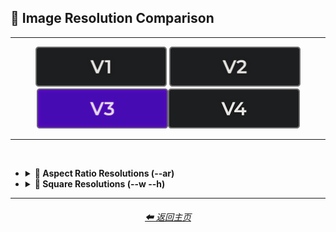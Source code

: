 <h2>📏 Image Resolution Comparison</h2>

<hr>

<div align="center">

[<img src="/Images/Repo_Parts/Buttons/Version_Buttons/button_version_V1_inactive.webp?raw=true" alt="MidJourney V1" height="64" />](/Pages/MJ_V1/Comparison_Pages/Image_Resolution_and_Upscaling/Image_Resolution_Comparison.md)
[<img src="/Images/Repo_Parts/Buttons/Version_Buttons/button_version_V2_inactive.webp?raw=true" alt="MidJourney V2" height="64" />](/Pages/MJ_V2/Comparison_Pages/Image_Resolution_and_Upscaling/Image_Resolution_Comparison.md)
[<img src="/Images/Repo_Parts/Buttons/Version_Buttons/button_version_V3_active.webp?raw=true" alt="MidJourney V3" height="64" />]()[<img src="/Images/Repo_Parts/Buttons/Version_Buttons/button_version_V4_inactive.webp?raw=true" alt="MidJourney V4" height="64" />](/Pages/MJ_V4/Comparison_Pages/Image_Resolution_and_Upscaling/Image_Resolution_Comparison/Image_Resolution_Comparison.md)

</div>

<hr>
<br>

- <details><summary><b>🔳 Aspect Ratio Resolutions (--ar)</b></summary><p><div align="center">

    <table>
        <tr align=center valign=middle>
            <th colspan="11">Width Ratio</th>
        </tr>
        <tr align=center valign=middle>
            <th rowspan="10">Height Ratio</th>
            <th></th><th>1</th><th>2</th><th>3</th><th>4</th><th>5</th><th>6</th><th>7</th><th>8</th><th>9</th>
        </tr>
        <tr align=center valign=middle>
            <th>1</th>
            <td><img src="/Images/MJ_V3/Comparison_Page_Images/Image_Resolution_Comparison/sphere_ar1-1.webp?raw=true" width="256" /><p><code>512x512</code></p></td>
            <td><img src="/Images/MJ_V3/Comparison_Page_Images/Image_Resolution_Comparison/sphere_ar2-1.webp?raw=true" width="512" /><p><code>1024x512</code></p></td>
            <td></td><td></td><td></td><td></td><td></td><td></td><td></td>
        </tr>
        <tr align=center valign=middle>
            <th>2</th>
            <td><img src="/Images/MJ_V3/Comparison_Page_Images/Image_Resolution_Comparison/sphere_ar1-2.webp?raw=true" width="256" /><p><code>512x1024</code></p></td>
            <td></td>
            <td><img src="/Images/MJ_V3/Comparison_Page_Images/Image_Resolution_Comparison/sphere_ar3-2.webp?raw=true" width="384" /><p><code>768x512</code></p></td>
            <td></td>
            <td><img src="/Images/MJ_V3/Comparison_Page_Images/Image_Resolution_Comparison/sphere_ar5-2.webp?raw=true" width="640" /><p><code>1280x512</code></p></td>
            <td></td><td></td><td></td><td></td>
        </tr>
        <tr align=center valign=middle>
            <th>3</th><td></td>
            <td><img src="/Images/MJ_V3/Comparison_Page_Images/Image_Resolution_Comparison/sphere_ar2-3.webp?raw=true" width="256" /><p><code>512x768</code></p></td>
            <td></td><td></td><td></td><td></td><td></td><td></td><td></td>
        </tr>
        <tr align=center valign=middle>
            <th>4</th><td></td><td></td><td></td><td></td>
            <td><img src="/Images/MJ_V3/Comparison_Page_Images/Image_Resolution_Comparison/sphere_ar5-4.webp?raw=true" width="320" /><p><code>640x512</code></p></td>
            <td></td>
            <td><img src="/Images/MJ_V3/Comparison_Page_Images/Image_Resolution_Comparison/sphere_ar7-4.webp?raw=true" width="448" /><p><code>896x512</code></p></td>
            <td></td>
            <td><img src="/Images/MJ_V3/Comparison_Page_Images/Image_Resolution_Comparison/sphere_ar9-4.webp?raw=true" width="576" /><p><code>1152x512</code></p></td>
        </tr>
        <tr align=center valign=middle>
            <th>5</th><td></td>
            <td><img src="/Images/MJ_V3/Comparison_Page_Images/Image_Resolution_Comparison/sphere_ar2-5.webp?raw=true" width="256" /><p><code>512x1280</code></p></td>
            <td></td>
            <td><img src="/Images/MJ_V3/Comparison_Page_Images/Image_Resolution_Comparison/sphere_ar4-5.webp?raw=true" width="256" /><p><code>512x640</code></p></td>
            <td></td><td></td><td></td><td></td><td></td>
        </tr>
        <tr align=center valign=middle>
            <th>6</th><td></td><td></td><td></td><td></td><td></td><td></td><td></td><td></td><td></td>
        </tr>
        <tr align=center valign=middle>
            <th>7</th><td></td><td></td><td></td>
            <td><img src="/Images/MJ_V3/Comparison_Page_Images/Image_Resolution_Comparison/sphere_ar4-7.webp?raw=true" width="256" /><p><code>512x896</code></p></td>
            <td></td><td></td><td></td><td></td><td></td>
        </tr>
        <tr align=center valign=middle>
            <th>8</th><td></td><td></td><td></td><td></td><td></td><td></td><td></td><td></td><td></td>
        </tr>
        <tr align=center valign=middle>
            <th>9</th><td></td><td></td><td></td>
            <td><img src="/Images/MJ_V3/Comparison_Page_Images/Image_Resolution_Comparison/sphere_ar4-9.webp?raw=true" width="256" /><p><code>512x1152</code></p></td>
            <td></td><td></td><td></td><td></td><td></td>
        </tr>
    </table>

  </div></p></details>



- <details><summary><b>📐 Square Resolutions (--w --h)</b></summary><p><div align="center">

    <table>
        <tr align=center valign=middle>
            <td width="150">256x256</td>
            <td><img src="/Images/MJ_V3/Comparison_Page_Images/Image_Resolution_Comparison/sphere_wh256.webp?raw=true" width="256" /></td>
        </tr>
        <tr align=center valign=middle>
            <td width="150">320x320</td>
            <td><img src="/Images/MJ_V3/Comparison_Page_Images/Image_Resolution_Comparison/sphere_wh320.webp?raw=true" width="320" /></td>
        </tr>
        <tr align=center valign=middle>
            <td width="150">384x384</td>
            <td><img src="/Images/MJ_V3/Comparison_Page_Images/Image_Resolution_Comparison/sphere_wh384.webp?raw=true" width="384" /></td>
        </tr>
        <tr align=center valign=middle>
            <td width="150">512x512 (--hd)</td>
            <td><img src="/Images/MJ_V3/Comparison_Page_Images/Image_Resolution_Comparison/sphere_wh512_hd.webp?raw=true" width="512" /></td>
        </tr>
        <tr align=center valign=middle>
            <td width="150">640x640 (--hd)</td>
            <td><img src="/Images/MJ_V3/Comparison_Page_Images/Image_Resolution_Comparison/sphere_wh640_hd.webp?raw=true" width="640" /></td>
        </tr>
        <tr align=center valign=middle>
            <td width="150">768x768 (--hd)</td>
            <td><img src="/Images/MJ_V3/Comparison_Page_Images/Image_Resolution_Comparison/sphere_wh768_hd.webp?raw=true" width="768" /></td>
        </tr>
        <tr align=center valign=middle>
            <td width="150">896x896 (--hd)</td>
            <td><img src="/Images/MJ_V3/Comparison_Page_Images/Image_Resolution_Comparison/sphere_wh896_hd.webp?raw=true" width="896" /></td>
        </tr>
    </table>

  </div></p></details>

<hr>
<div align="center">
    <h6><a href="/README.md">⬅ 返回主页</a></h6>
</div>
